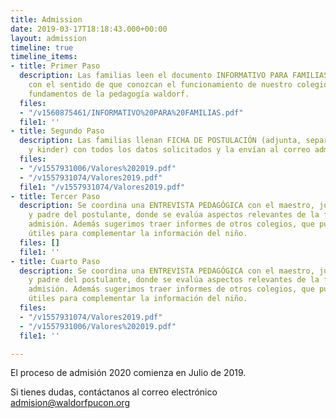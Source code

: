 ```yaml
---
title: Admission
date: 2019-03-17T18:18:43.000+00:00
layout: admission
timeline: true
timeline_items:
- title: Primer Paso
  description: Las familias leen el documento INFORMATIVO PARA FAMILIAS (adjunto)
    con el sentido de que conozcan el funcionamiento de nuestro colegio y algunos
    fundamentos de la pedagogía waldorf.
  files:
  - "/v1560875461/INFORMATIVO%20PARA%20FAMILIAS.pdf"
  file1: ''
- title: Segundo Paso
  description: Las familias llenan FICHA DE POSTULACIÓN (adjunta, separar en básica
    y kinder) con todos los datos solicitados y la envían al correo admision@waldorfpucon.org
  files:
  - "/v1557931006/Valores%202019.pdf"
  - "/v1557931074/Valores2019.pdf"
  file1: "/v1557931074/Valores2019.pdf"
- title: Tercer Paso
  description: Se coordina una ENTREVISTA PEDAGÓGICA con el maestro, junto a la madre
    y padre del postulante, donde se evalúa aspectos relevantes de la familia para
    admisión. Además sugerimos traer informes de otros colegios, que puedan sernos
    útiles para complementar la información del niño.
  files: []
  file1: ''
- title: Cuarto Paso
  description: Se coordina una ENTREVISTA PEDAGÓGICA con el maestro, junto a la madre
    y padre del postulante, donde se evalúa aspectos relevantes de la familia para
    admisión. Además sugerimos traer informes de otros colegios, que puedan sernos
    útiles para complementar la información del niño.
  files:
  - "/v1557931074/Valores2019.pdf"
  - "/v1557931006/Valores%202019.pdf"
  file1: ''

---
```

El proceso de admisión 2020 comienza en Julio de 2019.

Si tienes dudas, contáctanos al correo electrónico admision@waldorfpucon.org
